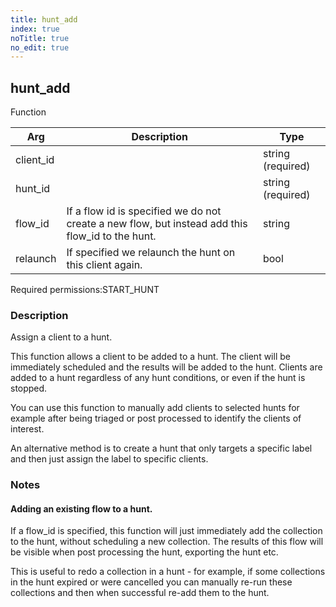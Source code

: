 ```yaml
---
title: hunt_add
index: true
noTitle: true
no_edit: true
---
```




<div class="vql_item"></div>


## hunt_add
<span class='vql_type label label-warning pull-right page-header'>Function</span>



<div class="vqlargs"></div>

Arg | Description | Type
----|-------------|-----
client_id||string (required)
hunt_id||string (required)
flow_id|If a flow id is specified we do not create a new flow, but instead add this flow_id to the hunt.|string
relaunch|If specified we relaunch the hunt on this client again.|bool

<span class="permission_list vql_type">Required permissions:</span><span class="permission_list linkcolour label label-important">START_HUNT</span>

### Description

Assign a client to a hunt.

This function allows a client to be added to a hunt. The client
will be immediately scheduled and the results will be added to the
hunt. Clients are added to a hunt regardless of any hunt
conditions, or even if the hunt is stopped.

You can use this function to manually add clients to selected
hunts for example after being triaged or post processed to
identify the clients of interest.

An alternative method is to create a hunt that only targets
a specific label and then just assign the label to specific
clients.

### Notes

#### Adding an existing flow to a hunt.

If a flow_id is specified, this function will just immediately add
the collection to the hunt, without scheduling a new
collection. The results of this flow will be visible when post
processing the hunt, exporting the hunt etc.

This is useful to redo a collection in a hunt - for example, if
some collections in the hunt expired or were cancelled you can
manually re-run these collections and then when successful re-add
them to the hunt.


